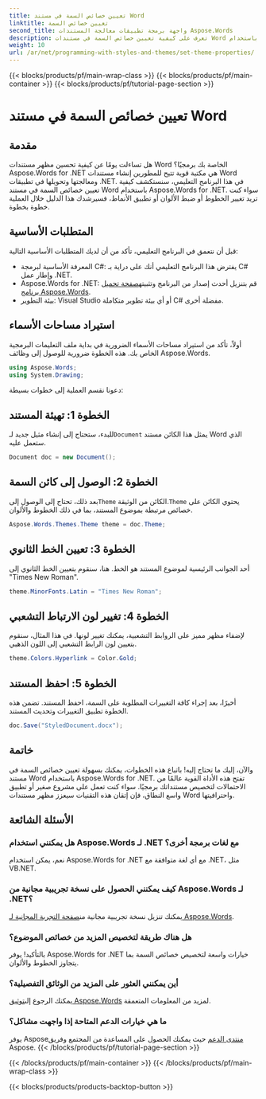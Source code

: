 ```yaml
---
title: تعيين خصائص السمة في مستند Word
linktitle: تعيين خصائص السمة
second_title: واجهة برمجة تطبيقات معالجة المستندات Aspose.Words
description: تعرف على كيفية تعيين خصائص السمة في مستندات Word باستخدام Aspose.Words for .NET. اتبع دليلنا خطوة بخطوة لتخصيص الخطوط والألوان بسهولة.
weight: 10
url: /ar/net/programming-with-styles-and-themes/set-theme-properties/
---
```


{{< blocks/products/pf/main-wrap-class >}}
{{< blocks/products/pf/main-container >}}
{{< blocks/products/pf/tutorial-page-section >}}

# تعيين خصائص السمة في مستند Word

## مقدمة

هل تساءلت يومًا عن كيفية تحسين مظهر مستندات Word الخاصة بك برمجيًا؟ Aspose.Words for .NET هي مكتبة قوية تتيح للمطورين إنشاء مستندات Word ومعالجتها وتحويلها في تطبيقات .NET. في هذا البرنامج التعليمي، سنستكشف كيفية تعيين خصائص السمة في مستند Word باستخدام Aspose.Words for .NET. سواء كنت تريد تغيير الخطوط أو ضبط الألوان أو تطبيق الأنماط، فسيرشدك هذا الدليل خلال العملية خطوة بخطوة.

## المتطلبات الأساسية

قبل أن نتعمق في البرنامج التعليمي، تأكد من أن لديك المتطلبات الأساسية التالية:

- المعرفة الأساسية لبرمجة C#: يفترض هذا البرنامج التعليمي أنك على دراية بـ C# وإطار عمل .NET.
-  Aspose.Words for .NET: قم بتنزيل أحدث إصدار من البرنامج وتثبيته[صفحة تحميل برنامج Aspose.Words](https://releases.aspose.com/words/net/).
- بيئة التطوير: Visual Studio أو أي بيئة تطوير متكاملة C# مفضلة أخرى.

## استيراد مساحات الأسماء

أولاً، تأكد من استيراد مساحات الأسماء الضرورية في بداية ملف التعليمات البرمجية الخاص بك. هذه الخطوة ضرورية للوصول إلى وظائف Aspose.Words.

```csharp
using Aspose.Words;
using System.Drawing;
```

دعونا نقسم العملية إلى خطوات بسيطة:

## الخطوة 1: تهيئة المستند

 للبدء، ستحتاج إلى إنشاء مثيل جديد لـ`Document` يمثل هذا الكائن مستند Word الذي ستعمل عليه.

```csharp
Document doc = new Document();
```

## الخطوة 2: الوصول إلى كائن السمة

بعد ذلك، تحتاج إلى الوصول إلى`Theme` الكائن من الوثيقة.`Theme` يحتوي الكائن على خصائص مرتبطة بموضوع المستند، بما في ذلك الخطوط والألوان.

```csharp
Aspose.Words.Themes.Theme theme = doc.Theme;
```

## الخطوة 3: تعيين الخط الثانوي

أحد الجوانب الرئيسية لموضوع المستند هو الخط. هنا، سنقوم بتعيين الخط الثانوي إلى "Times New Roman".

```csharp
theme.MinorFonts.Latin = "Times New Roman";
```

## الخطوة 4: تغيير لون الارتباط التشعبي

لإضفاء مظهر مميز على الروابط التشعبية، يمكنك تغيير لونها. في هذا المثال، سنقوم بتعيين لون الرابط التشعبي إلى اللون الذهبي.

```csharp
theme.Colors.Hyperlink = Color.Gold;
```

## الخطوة 5: احفظ المستند

أخيرًا، بعد إجراء كافة التغييرات المطلوبة على السمة، احفظ المستند. تضمن هذه الخطوة تطبيق التغييرات وتحديث المستند.

```csharp
doc.Save("StyledDocument.docx");
```

## خاتمة

والآن، إليك ما تحتاج إليه! باتباع هذه الخطوات، يمكنك بسهولة تعيين خصائص السمة في مستند Word باستخدام Aspose.Words for .NET. تفتح هذه الأداة القوية عالمًا من الاحتمالات لتخصيص مستنداتك برمجيًا. سواء كنت تعمل على مشروع صغير أو تطبيق واسع النطاق، فإن إتقان هذه التقنيات سيعزز مظهر مستندات Word واحترافيتها.

## الأسئلة الشائعة

### هل يمكنني استخدام Aspose.Words لـ .NET مع لغات برمجة أخرى؟  
نعم، يمكن استخدام Aspose.Words for .NET مع أي لغة متوافقة مع .NET، مثل VB.NET.

### كيف يمكنني الحصول على نسخة تجريبية مجانية من Aspose.Words لـ .NET؟  
 يمكنك تنزيل نسخة تجريبية مجانية من[صفحة التجربة المجانية لـ Aspose.Words](https://releases.aspose.com/).

### هل هناك طريقة لتخصيص المزيد من خصائص الموضوع؟  
بالتأكيد! يوفر Aspose.Words for .NET خيارات واسعة لتخصيص خصائص السمة بما يتجاوز الخطوط والألوان.

### أين يمكنني العثور على المزيد من الوثائق التفصيلية؟  
 يمكنك الرجوع إلى[توثيق Aspose.Words](https://reference.aspose.com/words/net/) لمزيد من المعلومات المتعمقة.

### ما هي خيارات الدعم المتاحة إذا واجهت مشاكل؟  
 يوفر Aspose[منتدى الدعم](https://forum.aspose.com/c/words/8) حيث يمكنك الحصول على المساعدة من المجتمع وفريق Aspose.
{{< /blocks/products/pf/tutorial-page-section >}}

{{< /blocks/products/pf/main-container >}}
{{< /blocks/products/pf/main-wrap-class >}}

{{< blocks/products/products-backtop-button >}}

